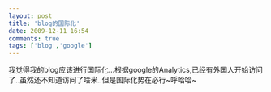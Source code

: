 ```yaml
---
layout: post
title: 'blog的国际化'
date: 2009-12-11 16:54
comments: true
tags: ['blog','google']
---
```


我觉得我的blog应该进行国际化...根据google的Analytics,已经有外国人开始访问了..虽然还不知道访问了啥米..但是国际化势在必行~呼哈哈~

